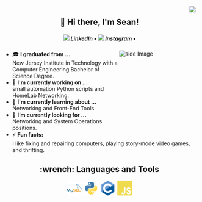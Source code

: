 <img align="right" src="https://visitor-badge.glitch.me/badge?page_id=phillip-che.visitor-badge">

<h2 align="center">👋 Hi there, I'm Sean!</h2>

<h5 align="center">

<a align="center" href="https://www.linkedin.com/in/seanbarlisan/" title="LinkedIn Profile"><img width="22" src="https://raw.githubusercontent.com/rahuldkjain/github-profile-readme-generator/master/src/images/icons/Social/linked-in-alt.svg"> LinkedIn</a> •
<a align="center" href="https://www.instagram.com/sean.barlisan/" title="Instagram Profile"><img width="22" src="https://raw.githubusercontent.com/rahuldkjain/github-profile-readme-generator/master/src/images/icons/Social/instagram.svg"> Instagram</a> •

</h5>
<img src="https://media1.tenor.com/m/FPsODnFH-dEAAAAd/typing-fast.gif" alt="side Image" align="right" width="200"   height="200" />

- 🎓 <b>I graduated from ... </b></br>
      New Jersey Institute in Technology with a Computer Engineering Bachelor of Science Degree.
- 🧪 <b>I'm currently working on ... </b></br> 
      small automation Python scripts and HomeLab Networking.
- 🧠 <b>I'm currently learning about ... </b></br>
      Networking and Front-End Tools
- 🔎 <b>I’m currently looking for ... </b></br>
      Networking and System Operations positions.
- ⚡ <b>Fun facts:</b> </br>
      I like fixing and repairing computers, playing story-mode video games, and thrifting.

<h2 align="center">:wrench: Languages and Tools</h2>
<p align="center"> 
<code><img src="https://raw.githubusercontent.com/devicons/devicon/master/icons/mysql/mysql-original-wordmark.svg" alt="mysql" width="40" height="40"/></code>
<code><img src="https://raw.githubusercontent.com/devicons/devicon/master/icons/python/python-original.svg" alt="python" width="40" height="40"/></code>
<code><img src="https://raw.githubusercontent.com/devicons/devicon/master/icons/c/c-original.svg" alt="c" width="40" height="40"/></code>
<code><img src="https://raw.githubusercontent.com/devicons/devicon/master/icons/javascript/javascript-plain.svg" alt="opencv" width="40" height="40"/></code>
</p>
